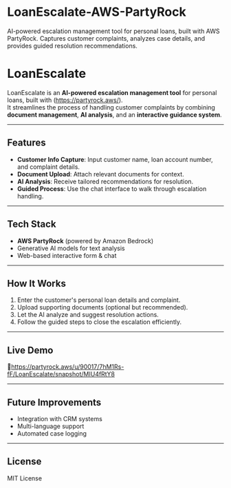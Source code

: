 # LoanEscalate-AWS-PartyRock
AI-powered escalation management tool for personal loans, built with AWS PartyRock. Captures customer complaints, analyzes case details, and provides guided resolution recommendations.
# LoanEscalate

LoanEscalate is an **AI-powered escalation management tool** for personal loans, built with (https://partyrock.aws/).  
It streamlines the process of handling customer complaints by combining **document management**, **AI analysis**, and an **interactive guidance system**.

---

## Features
- **Customer Info Capture**: Input customer name, loan account number, and complaint details.
- **Document Upload**: Attach relevant documents for context.
- **AI Analysis**: Receive tailored recommendations for resolution.
- **Guided Process**: Use the chat interface to walk through escalation handling.

---

## Tech Stack
- **AWS PartyRock** (powered by Amazon Bedrock)
- Generative AI models for text analysis
- Web-based interactive form & chat

---

## How It Works
1. Enter the customer's personal loan details and complaint.
2. Upload supporting documents (optional but recommended).
3. Let the AI analyze and suggest resolution actions.
4. Follow the guided steps to close the escalation efficiently.

---

## Live Demo
🔗https://partyrock.aws/u/90017/7hM1Rs-fF/LoanEscalate/snapshot/MIU4fRtY8

---

## Future Improvements
- Integration with CRM systems
- Multi-language support
- Automated case logging

---

## License
MIT License
